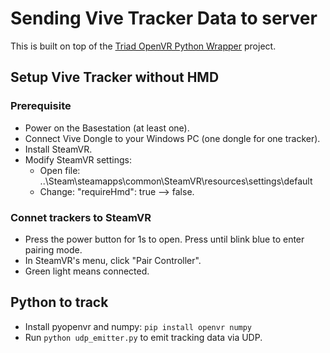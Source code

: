 # Sending Vive Tracker Data to server

This is built on top of the [Triad OpenVR Python Wrapper](https://github.com/TriadSemi/triad_openvr) project.

## Setup Vive Tracker without HMD
### Prerequisite
* Power on the Basestation (at least one).
* Connect Vive Dongle to your Windows PC (one dongle for one tracker).
* Install SteamVR.
* Modify SteamVR settings:
  * Open file: ..\Steam\steamapps\common\SteamVR\resources\settings\default
  * Change: "requireHmd": true --> false. 
### Connet trackers to SteamVR
* Press the power button for 1s to open. Press until blink blue to enter pairing mode. 
* In SteamVR's menu, click "Pair Controller".
* Green light means connected.
## Python to track
* Install pyopenvr and numpy: `pip install openvr numpy`
* Run `python udp_emitter.py` to emit tracking data via UDP.
